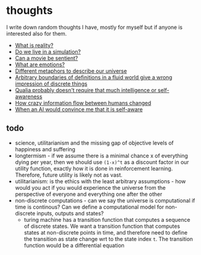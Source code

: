 # thoughts
I write down random thoughts I have, mostly for myself but if anyone is interested also for them.

- [What is reality?](reality.md)
- [Do we live in a simulation?](simulation-theory.md)
- [Can a movie be sentient?](sentient-movie.md)
- [What are emotions?](emotions.md)
- [Different metaphors to describe our universe](different-metaphor-same-model.md)
- [Arbitrary boundaries of definitions in a fluid world give a wrong impression of discrete things](discrete-concepts-in-a-fluid-world.md)
- [Qualia probably doesn't require that much intelligence or self-awareness](does-qualia-require-self-awareness.md)
- [How crazy information flow between humans changed](information-network.md)
- [When an AI would convince me that it is self-aware](self-aware-ai.md)

## todo
- science, utilitarianism and the missing gap of objective levels of happiness and suffering
- longtermism - if we assume there is a minimal chance x of everything dying per year, then we should use `(1-x)^t` as a discount factor in our utility function, exactly how it is done in reinforcement learning. Therefore, future utility is likely not as vast.
- utilitarianism: is the ethics with the least arbitrary assumptions - how would you act if you would experience the universe from the perspective of everyone and everything one after the other
- non-discrete computations - can we say the universe is computational if time is continous? Can we define a computational model for non-discrete inputs, outputs and states?
  - turing machine has a transition function that computes a sequence of discrete states. We want a transition function that computes states at non-discrete points in time, and therefore need to define the transition as state change wrt to the state index `t`. The transition function would be a differential equation


